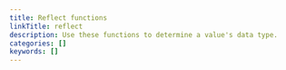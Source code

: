 ```yaml
---
title: Reflect functions
linkTitle: reflect
description: Use these functions to determine a value's data type.
categories: []
keywords: []
---
```

